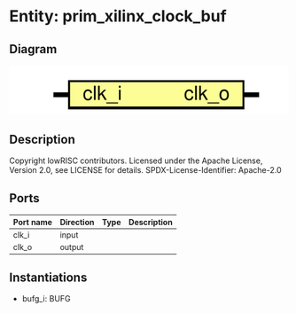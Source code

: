 # Entity: prim_xilinx_clock_buf

## Diagram

![Diagram](prim_xilinx_clock_buf.svg "Diagram")
## Description

Copyright lowRISC contributors.
 Licensed under the Apache License, Version 2.0, see LICENSE for details.
 SPDX-License-Identifier: Apache-2.0
 
## Ports

| Port name | Direction | Type | Description |
| --------- | --------- | ---- | ----------- |
| clk_i     | input     |      |             |
| clk_o     | output    |      |             |
## Instantiations

- bufg_i: BUFG
